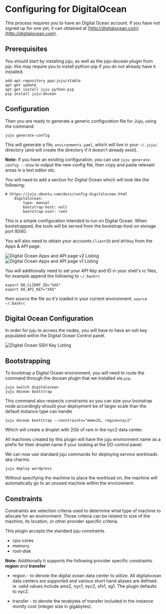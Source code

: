 # Configuring for DigitalOcean

This process requires you to have an Digital Ocean account. If you
have not signed up for one yet, it can obtained at
[http://digitalocean.com](http://digitalocean.com).

## Prerequisites

You should start by installing juju, as well as the juju-docean plugin from pip.
this may require you to install python-pip if you do not already have it installed.

    add-apt-repository ppa:juju/stable
    apt-get update
    apt-get install juju python-pip
    pip install juju-docean


## Configuration

Then you are ready to generate a generic configuration file for Juju, using the
command:

    juju generate-config

This will generate a file, `environments.yaml`, which will live in your
`~/.juju/` directory (and will create the directory if it doesn't already
exist).

**Note:** If you have an existing configuration, you can use
`juju generate-config --show` to output the new config file, then copy and paste
 relevant areas in a text editor etc.

You will need to add a section for Digital Ocean which will look like the
following:

    # https://juju.ubuntu.com/docs/config-digitalocean.html
        digitalocean:
            type: manual
            bootstrap-host: null
            bootstrap-user: root


This is a simple configuration intended to run on Digital Ocean. When bootstrapped,
the tools will be served from the bootstrap-host on storage port 8040.

You will also need to obtain your accounts `ClientID` and `APIKey` from the
Apps & API page.

![Digital Ocean Apps and API page v2 Listing](./media/getting_started_do_api_v2.png)
![Digital Ocean Apps and API page v1 Listing](./media/getting_started_do_api_v1.png)


You will additionally need to set your API Key and ID in your shell's rc files,
for example append the following to `~/.bashrc`

    export DO_CLIENT_ID="XXX"
    export DO_API_KEY="XXX"


then source the file so it's loaded in your current environment.
`source ~/.bashrc`

## Digital Ocean Configuration

In order for juju to access the nodes, you will have to have an ssh key
populated within the Digital Ocean Control panel.

![Digital Ocean SSH Key Listing](./media/getting_started_do_ssh_key.png)

## Bootstrapping

To bootstrap a Digital Ocean environment, you will need to route the command
through the docean plugin that we installed via `pip`.

    juju switch digitalocean
    juju docean bootstrap

This command also respects constraints so you can size your bootstrap node
accordingly should your deployment be of larger scale than the default instance
type can handle

    juju docean bootstrap --constraints="mem=2G, region=nyc2"

Which will create a droplet with 2Gb of ram in the nyc2 data center.

All machines created by this plugin will have the juju environment name as a
prefix for their droplet name if your looking at the DO control panel.


We can now use standard juju commands for deploying service workloads aka charms:

    juju deploy wordpress

Without specifying the machine to place the workload on, the machine will
automatically go to an unused machine within the environment.

## Constraints

Constraints are selection criteria used to determine what type of machine to
allocate for an environment. Those criteria can be related to size of the
machine, its location, or other provider specific criteria.

This plugin accepts the standard juju constraints

- cpu-cores
- memory
- root-disk

**Note:** Additionally it supports the following provider specific constraints.
**region** and **transfer**

- region - to denote the digital ocean data center to utilize. All digitalocean
 data centers are supported and various short hand aliases are defined. ie.
 valid values include ams2, nyc1, nyc2, sfo1, sg1. The plugin defaults to nyc2.

- transfer - to denote the terabytes of transfer included in the instance montly
cost (integer size in gigabytes).
